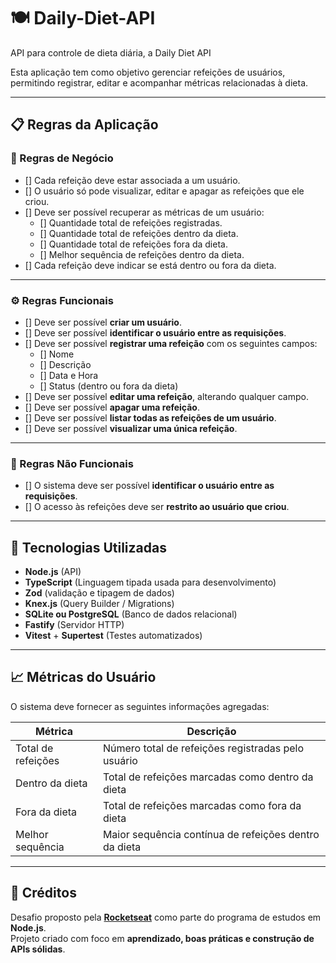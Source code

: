 # 🍽️  Daily-Diet-API
API para controle de dieta diária, a Daily Diet API

Esta aplicação tem como objetivo gerenciar refeições de usuários, permitindo registrar, editar e acompanhar métricas relacionadas à dieta.

---

## 📋 Regras da Aplicação

### 🧩 Regras de Negócio

- [] Cada refeição deve estar associada a um usuário.
- [] O usuário só pode visualizar, editar e apagar as refeições que ele criou.
- [] Deve ser possível recuperar as métricas de um usuário:
  - [] Quantidade total de refeições registradas.
  - [] Quantidade total de refeições dentro da dieta.
  - [] Quantidade total de refeições fora da dieta.
  - [] Melhor sequência de refeições dentro da dieta.
- [] Cada refeição deve indicar se está dentro ou fora da dieta.

---

### ⚙️ Regras Funcionais

- [] Deve ser possível **criar um usuário**.
- [] Deve ser possível **identificar o usuário entre as requisições**.
- [] Deve ser possível **registrar uma refeição** com os seguintes campos:
  - [] Nome
  - [] Descrição
  - [] Data e Hora
  - [] Status (dentro ou fora da dieta)
- [] Deve ser possível **editar uma refeição**, alterando qualquer campo.
- [] Deve ser possível **apagar uma refeição**.
- [] Deve ser possível **listar todas as refeições de um usuário**.
- [] Deve ser possível **visualizar uma única refeição**.

---

### 🧱 Regras Não Funcionais

- [] O sistema deve ser possível **identificar o usuário entre as requisições**.
- [] O acesso às refeições deve ser **restrito ao usuário que criou**.


---

## 🧠 Tecnologias Utilizadas 

- **Node.js** (API)
- **TypeScript** (Linguagem tipada usada para desenvolvimento)
- **Zod** (validação e tipagem de dados)
- **Knex.js** (Query Builder / Migrations)
- **SQLite ou PostgreSQL** (Banco de dados relacional)
- **Fastify** (Servidor HTTP)
- **Vitest** + **Supertest** (Testes automatizados)


---

## 📈 Métricas do Usuário

O sistema deve fornecer as seguintes informações agregadas:

| Métrica | Descrição |
|----------|------------|
| Total de refeições | Número total de refeições registradas pelo usuário |
| Dentro da dieta | Total de refeições marcadas como dentro da dieta |
| Fora da dieta | Total de refeições marcadas como fora da dieta |
| Melhor sequência | Maior sequência contínua de refeições dentro da dieta |

---

## 🚀 Créditos

Desafio proposto pela **[Rocketseat](https://www.rocketseat.com.br/)** como parte do programa de estudos em **Node.js**.  
Projeto criado com foco em **aprendizado, boas práticas e construção de APIs sólidas**.
